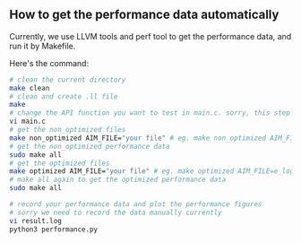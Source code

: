 ## How to get the performance data automatically

Currently, we use LLVM tools and perf tool to get the performance data, and run it by Makefile.

Here's the command:

```bash
# clean the current directory
make clean
# clean and create .ll file
make
# change the API function you want to test in main.c. sorry, this step should be done manually
vi main.c
# get the non_optimized files
make non_optimized AIM_FILE="your file" # eg. make non_optimized AIM_FILE=e_log
# get the non_optimized performance data
sudo make all
# get the optimized files
make optimized AIM_FILE="your file" # eg. make optimized AIM_FILE=e_log
# make all again to get the optimized performance data
sudo make all

# record your performance data and plot the performance figures
# sorry we need to record the data manually currently
vi result.log
python3 performance.py
```

